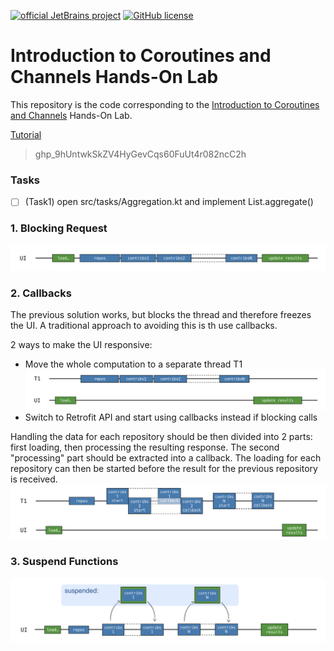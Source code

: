 [![official JetBrains project](https://jb.gg/badges/official.svg)](https://confluence.jetbrains.com/display/ALL/JetBrains+on+GitHub)
[![GitHub license](https://img.shields.io/badge/license-Apache%20License%202.0-blue.svg?style=flat)](https://www.apache.org/licenses/LICENSE-2.0)

# Introduction to Coroutines and Channels Hands-On Lab

This repository is the code corresponding to the
[Introduction to Coroutines and Channels](https://play.kotlinlang.org/hands-on/Introduction%20to%20Coroutines%20and%20Channels/01_Introduction)
Hands-On Lab. 

[Tutorial](https://play.kotlinlang.org/hands-on/Introduction%20to%20Coroutines%20and%20Channels/04_Suspend)

> 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

### Tasks
-[ ] (Task1) open src/tasks/Aggregation.kt and implement List<User>.aggregate()

### 1. Blocking Request
![img.png](img.png)

### 2. Callbacks
The previous solution works, but blocks the thread and therefore freezes the UI. 
A traditional approach to avoiding this is th use callbacks.

2 ways to make the UI responsive:
* Move the whole computation to a separate thread T1
![img_1.png](img_1.png)
* Switch to Retrofit API and start using callbacks instead if blocking calls

Handling the data for each repository should be then divided into 2 parts: first loading, then processing the resulting response. 
The second "processing" part should be extracted into a callback.
The loading for each repository can then be started before the result for the previous repository is received.
![img_2.png](img_2.png)

### 3. Suspend Functions
![img_3.png](img_3.png)